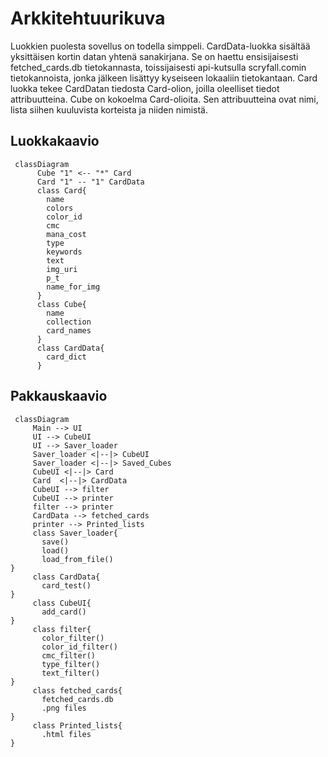 # Arkkitehtuurikuva

Luokkien puolesta sovellus on todella simppeli. CardData-luokka sisältää yksittäisen kortin datan yhtenä sanakirjana. Se on haettu ensisijaisesti fetched_cards.db tietokannasta, toissijaisesti api-kutsulla scryfall.comin tietokannoista, jonka jälkeen lisättyy kyseiseen lokaaliin tietokantaan.
Card luokka tekee CardDatan tiedosta Card-olion, joilla oleelliset tiedot attribuutteina. Cube on kokoelma Card-olioita. Sen attribuutteina ovat nimi, lista siihen kuuluvista korteista ja niiden nimistä. 


## Luokkakaavio

```mermaid
 classDiagram
      Cube "1" <-- "*" Card
      Card "1" -- "1" CardData
      class Card{
        name
        colors
        color_id
        cmc
        mana_cost
        type
        keywords
        text
        img_uri
        p_t
        name_for_img          
      }
      class Cube{
        name
        collection
        card_names
      }
      class CardData{
        card_dict
      }
```

## Pakkauskaavio


```mermaid
 classDiagram
     Main --> UI
     UI --> CubeUI
     UI --> Saver_loader
     Saver_loader <|--|> CubeUI
     Saver_loader <|--|> Saved_Cubes
     CubeUI <|--|> Card
     Card  <|--|> CardData
     CubeUI --> filter
     CubeUI --> printer
     filter --> printer
     CardData --> fetched_cards
     printer --> Printed_lists
     class Saver_loader{
       save()
       load()
       load_from_file()
}
     class CardData{
       card_test()
}
     class CubeUI{
       add_card()
}
     class filter{
       color_filter()
       color_id_filter()
       cmc_filter()
       type_filter()
       text_filter()
}
     class fetched_cards{
       fetched_cards.db
       .png files
}
     class Printed_lists{
       .html files
}
```
